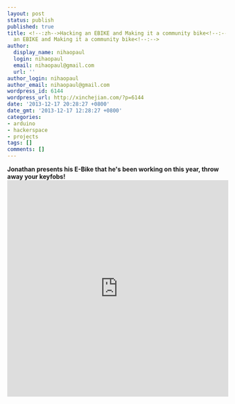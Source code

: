 ```yaml
---
layout: post
status: publish
published: true
title: <!--:zh-->Hacking an EBIKE and Making it a community bike<!--:--><!--:en-->Hacking
  an EBIKE and Making it a community bike<!--:-->
author:
  display_name: nihaopaul
  login: nihaopaul
  email: nihaopaul@gmail.com
  url: ''
author_login: nihaopaul
author_email: nihaopaul@gmail.com
wordpress_id: 6144
wordpress_url: http://xinchejian.com/?p=6144
date: '2013-12-17 20:28:27 +0800'
date_gmt: '2013-12-17 12:28:27 +0800'
categories:
- arduino
- hackerspace
- projects
tags: []
comments: []
---
```

<p><strong>Jonathan presents his E-Bike that he's been working on this year, throw away your keyfobs!</strong> <iframe src="http://player.youku.com/embed/XNjQ3ODY2Nzg0" height="498" width="510" allowfullscreen="" frameborder="0"></iframe></p>
